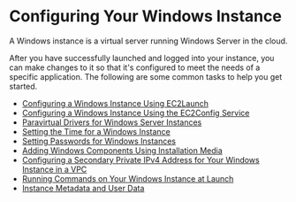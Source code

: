# Configuring Your Windows Instance<a name="ec2-windows-instances"></a>

A Windows instance is a virtual server running Windows Server in the cloud\.

After you have successfully launched and logged into your instance, you can make changes to it so that it's configured to meet the needs of a specific application\. The following are some common tasks to help you get started\.


+ [Configuring a Windows Instance Using EC2Launch](ec2launch.md)
+ [Configuring a Windows Instance Using the EC2Config Service](UsingConfig_WinAMI.md)
+ [Paravirtual Drivers for Windows Server Instances](xen-drivers-overview.md)
+ [Setting the Time for a Windows Instance](windows-set-time.md)
+ [Setting Passwords for Windows Instances](ec2-windows-passwords.md)
+ [Adding Windows Components Using Installation Media](windows-optional-components.md)
+ [Configuring a Secondary Private IPv4 Address for Your Windows Instance in a VPC](config-windows-multiple-ip.md)
+ [Running Commands on Your Windows Instance at Launch](ec2-windows-user-data.md)
+ [Instance Metadata and User Data](ec2-instance-metadata.md)